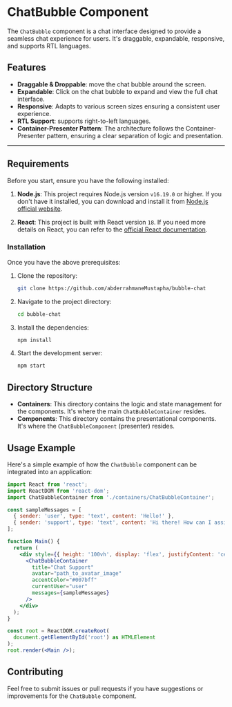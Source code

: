 # ChatBubble Component

The `ChatBubble` component is a  chat interface designed to provide a seamless chat experience for users. It's draggable, expandable, responsive, and supports RTL languages.

## Features

- **Draggable & Droppable**: move the chat bubble around the screen.
- **Expandable**: Click on the chat bubble to expand and view the full chat interface.
- **Responsive**: Adapts to various screen sizes ensuring a consistent user experience.
- **RTL Support**: supports right-to-left languages.
- **Container-Presenter Pattern**: The architecture follows the Container-Presenter pattern, ensuring a clear separation of logic and presentation.

---

## Requirements

Before you start, ensure you have the following installed:

1. **Node.js**: This project requires Node.js version `v16.19.0` or higher. If you don't have it installed, you can download and install it from [Node.js official website](https://nodejs.org/).

2. **React**: This project is built with React version `18`. If you need more details on React, you can refer to the [official React documentation](https://react.dev/).

### Installation

Once you have the above prerequisites:

1. Clone the repository:

   ```bash
   git clone https://github.com/abderrahmaneMustapha/bubble-chat
   ```

2. Navigate to the project directory:

   ```bash
   cd bubble-chat
   ```

3. Install the dependencies:

   ```bash
   npm install
   ```

4. Start the development server:

   ```bash
   npm start
   ```

## Directory Structure

- **Containers**: This directory contains the logic and state management for the components. It's where the main `ChatBubbleContainer` resides.
- **Components**: This directory contains the presentational components. It's where the `ChatBubbleComponent` (presenter) resides.

## Usage Example

Here's a simple example of how the `ChatBubble` component can be integrated
into an application:

```jsx
import React from 'react';
import ReactDOM from 'react-dom';
import ChatBubbleContainer from './containers/ChatBubbleContainer';

const sampleMessages = [
  { sender: 'user', type: 'text', content: 'Hello!' },
  { sender: 'support', type: 'text', content: 'Hi there! How can I assist you today?' }
];

function Main() {
  return (
    <div style={{ height: '100vh', display: 'flex', justifyContent: 'center', alignItems: 'center' }}>
      <ChatBubbleContainer 
        title="Chat Support"
        avatar="path_to_avatar_image"
        accentColor="#007bff"
        currentUser="user"
        messages={sampleMessages}
      />
    </div>
  );
}

const root = ReactDOM.createRoot(
  document.getElementById('root') as HTMLElement
);
root.render(<Main />);
```

## Contributing

Feel free to submit issues or pull requests if you have suggestions or improvements for the `ChatBubble` component.
